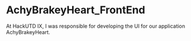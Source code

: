 # AchyBrakeyHeart_FrontEnd
At HackUTD IX, I was responsible for developing the UI for our application AchyBrakeyHeart. 
